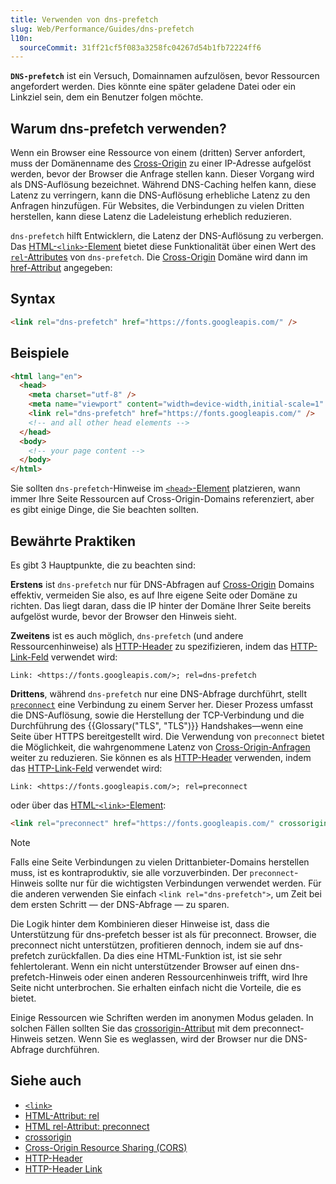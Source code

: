 ```yaml
---
title: Verwenden von dns-prefetch
slug: Web/Performance/Guides/dns-prefetch
l10n:
  sourceCommit: 31ff21cf5f083a3258fc04267d54b1fb72224ff6
---
```


**`DNS-prefetch`** ist ein Versuch, Domainnamen aufzulösen, bevor Ressourcen angefordert werden. Dies könnte eine später geladene Datei oder ein Linkziel sein, dem ein Benutzer folgen möchte.

## Warum dns-prefetch verwenden?

Wenn ein Browser eine Ressource von einem (dritten) Server anfordert, muss der Domänenname des [Cross-Origin](/de/docs/Web/HTTP/CORS) zu einer IP-Adresse aufgelöst werden, bevor der Browser die Anfrage stellen kann. Dieser Vorgang wird als DNS-Auflösung bezeichnet. Während DNS-Caching helfen kann, diese Latenz zu verringern, kann die DNS-Auflösung erhebliche Latenz zu den Anfragen hinzufügen. Für Websites, die Verbindungen zu vielen Dritten herstellen, kann diese Latenz die Ladeleistung erheblich reduzieren.

`dns-prefetch` hilft Entwicklern, die Latenz der DNS-Auflösung zu verbergen. Das [HTML-`<link>`-Element](/de/docs/Web/HTML/Element/link) bietet diese Funktionalität über einen Wert des [`rel`-Attributes](/de/docs/Web/HTML/Attributes/rel) von `dns-prefetch`. Die [Cross-Origin](/de/docs/Web/HTTP/CORS) Domäne wird dann im [href-Attribut](/de/docs/Web/HTML/Attributes) angegeben:

## Syntax

```html
<link rel="dns-prefetch" href="https://fonts.googleapis.com/" />
```

## Beispiele

```html
<html lang="en">
  <head>
    <meta charset="utf-8" />
    <meta name="viewport" content="width=device-width,initial-scale=1" />
    <link rel="dns-prefetch" href="https://fonts.googleapis.com/" />
    <!-- and all other head elements -->
  </head>
  <body>
    <!-- your page content -->
  </body>
</html>
```

Sie sollten `dns-prefetch`-Hinweise im [`<head>`-Element](/de/docs/Web/HTML/Element/head) platzieren, wann immer Ihre Seite Ressourcen auf Cross-Origin-Domains referenziert, aber es gibt einige Dinge, die Sie beachten sollten.

## Bewährte Praktiken

Es gibt 3 Hauptpunkte, die zu beachten sind:

**Erstens** ist `dns-prefetch` nur für DNS-Abfragen auf [Cross-Origin](/de/docs/Web/HTTP/CORS) Domains effektiv, vermeiden Sie also, es auf Ihre eigene Seite oder Domäne zu richten. Das liegt daran, dass die IP hinter der Domäne Ihrer Seite bereits aufgelöst wurde, bevor der Browser den Hinweis sieht.

**Zweitens** ist es auch möglich, `dns-prefetch` (und andere Ressourcenhinweise) als [HTTP-Header](/de/docs/Web/HTTP/Headers) zu spezifizieren, indem das [HTTP-Link-Feld](/de/docs/Web/HTTP/Headers/Link) verwendet wird:

```http
Link: <https://fonts.googleapis.com/>; rel=dns-prefetch
```

**Drittens**, während `dns-prefetch` nur eine DNS-Abfrage durchführt, stellt [`preconnect`](/de/docs/Web/HTML/Attributes/rel/preconnect) eine Verbindung zu einem Server her. Dieser Prozess umfasst die DNS-Auflösung, sowie die Herstellung der TCP-Verbindung und die Durchführung des {{Glossary("TLS", "TLS")}} Handshakes—wenn eine Seite über HTTPS bereitgestellt wird. Die Verwendung von `preconnect` bietet die Möglichkeit, die wahrgenommene Latenz von [Cross-Origin-Anfragen](/de/docs/Web/HTTP/CORS) weiter zu reduzieren. Sie können es als [HTTP-Header](/de/docs/Web/HTTP/Headers) verwenden, indem das [HTTP-Link-Feld](/de/docs/Web/HTTP/Headers/Link) verwendet wird:

```http
Link: <https://fonts.googleapis.com/>; rel=preconnect
```

oder über das [HTML-`<link>`-Element](/de/docs/Web/HTML/Element/link):

```html
<link rel="preconnect" href="https://fonts.googleapis.com/" crossorigin />
```

> [!NOTE]
> Falls eine Seite Verbindungen zu vielen Drittanbieter-Domains herstellen muss, ist es kontraproduktiv, sie alle vorzuverbinden. Der `preconnect`-Hinweis sollte nur für die wichtigsten Verbindungen verwendet werden. Für die anderen verwenden Sie einfach `<link rel="dns-prefetch">`, um Zeit bei dem ersten Schritt — der DNS-Abfrage — zu sparen.

Die Logik hinter dem Kombinieren dieser Hinweise ist, dass die Unterstützung für dns-prefetch besser ist als für preconnect. Browser, die preconnect nicht unterstützen, profitieren dennoch, indem sie auf dns-prefetch zurückfallen. Da dies eine HTML-Funktion ist, ist sie sehr fehlertolerant. Wenn ein nicht unterstützender Browser auf einen dns-prefetch-Hinweis oder einen anderen Ressourcenhinweis trifft, wird Ihre Seite nicht unterbrochen. Sie erhalten einfach nicht die Vorteile, die es bietet.

Einige Ressourcen wie Schriften werden im anonymen Modus geladen. In solchen Fällen sollten Sie das [crossorigin-Attribut](/de/docs/Web/HTML/Attributes/crossorigin) mit dem preconnect-Hinweis setzen. Wenn Sie es weglassen, wird der Browser nur die DNS-Abfrage durchführen.

## Siehe auch

- [`<link>`](/de/docs/Web/HTML/Element/link)
- [HTML-Attribut: rel](/de/docs/Web/HTML/Attributes/rel)
- [HTML rel-Attribut: preconnect](/de/docs/Web/HTML/Attributes/rel/preconnect)
- [crossorigin](/de/docs/Web/HTML/Attributes/crossorigin)
- [Cross-Origin Resource Sharing (CORS)](/de/docs/Web/HTTP/CORS)
- [HTTP-Header](/de/docs/Web/HTTP/Headers)
- [HTTP-Header Link](/de/docs/Web/HTTP/Headers/Link)
